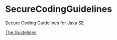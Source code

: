 # SecureCodingGuidelines
Secure Coding Guidelines for Java SE 

[The Guidelines](guidelines/README.md)